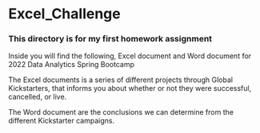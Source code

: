 # Excel_Challenge

### This directory is for my first homework assignment

Inside you will find the following, Excel document and Word document for 2022 Data Analytics Spring Bootcamp

The Excel documents is a series of different projects through Global Kickstarters, that informs you about whether or not they were successful, cancelled, or live.

The Word document are the conclusions we can determine from the different Kickstarter campaigns.

